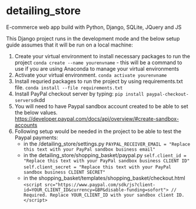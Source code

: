 # detailing_store
E-commerce web app build with Python, Django, SQLite, JQuery and JS

This Django project runs in the development mode and the below setup guide assumes that it will be run on a local machine:

1. Create your virtual environment to install necessary packages to run the project
    `conda create --name yourenvname` - this will be a command to use if you are using Anaconda to manage your virtual environments 
2. Activate your virtual environment. 
    `conda activate yourenvname`
3. Install requried packages to run the project by using requirements.txt file.
    `conda install --file requirements.txt`
4. Install PayPal checkout server by typing:
    `pip install paypal-checkout-serversdk`dd
5. You will need to have Paypal sandbox account created to be able to set the below values.
https://developer.paypal.com/docs/api/overview/#create-sandbox-accounts
6. Following setup would be needed in the project to be able to test the Paypal payments:
    - in the /detailing_store/settings.py
    `PAYPAL_RECEIVER_EMAIL = "Replace this text with your PayPal sandbox business email"`
    - in the detailing_store/shopping_basket/paypal.py
     `self.client_id = "Replace this text with your PayPal sandbox business CLIENT ID"`
     `self.client_secret = "Replace this text with your PayPal sandbox business CLIENT SECRET"`
    - in the shopping_basket/templates/shopping_basket/checkout.html
     `<script src="https://www.paypal.com/sdk/js?client-id=YOUR_CLIENT_ID&currency=GBP&disable-funding=sofort">
    // Required. Replace YOUR_CLIENT_ID with your sandbox client ID.
    </script>`
